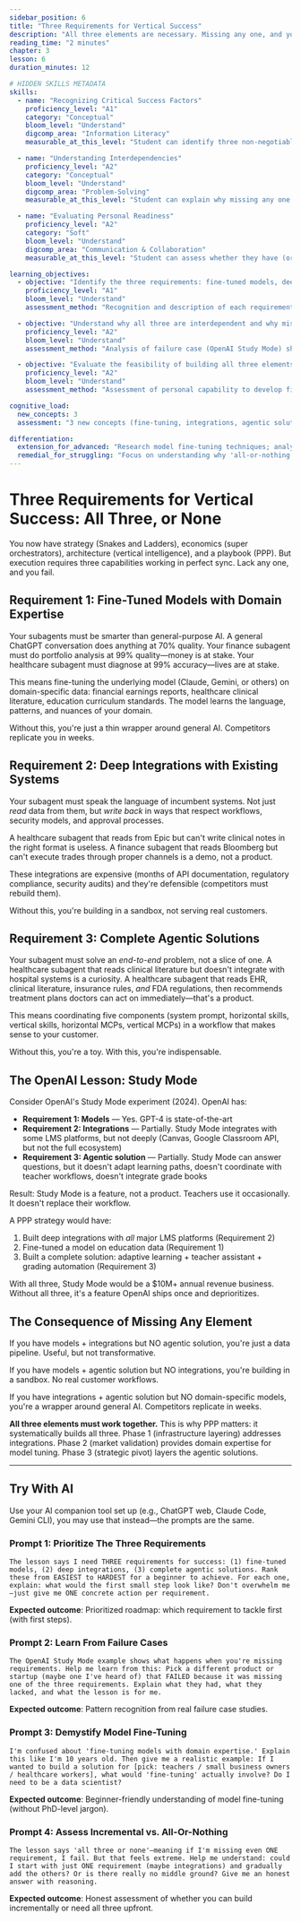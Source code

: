 ```yaml
---
sidebar_position: 6
title: "Three Requirements for Vertical Success"
description: "All three elements are necessary. Missing any one, and you fail."
reading_time: "2 minutes"
chapter: 3
lesson: 6
duration_minutes: 12

# HIDDEN SKILLS METADATA
skills:
  - name: "Recognizing Critical Success Factors"
    proficiency_level: "A1"
    category: "Conceptual"
    bloom_level: "Understand"
    digcomp_area: "Information Literacy"
    measurable_at_this_level: "Student can identify three non-negotiable requirements for vertical market success"

  - name: "Understanding Interdependencies"
    proficiency_level: "A2"
    category: "Conceptual"
    bloom_level: "Understand"
    digcomp_area: "Problem-Solving"
    measurable_at_this_level: "Student can explain why missing any one requirement dooms the entire venture"

  - name: "Evaluating Personal Readiness"
    proficiency_level: "A2"
    category: "Soft"
    bloom_level: "Understand"
    digcomp_area: "Communication & Collaboration"
    measurable_at_this_level: "Student can assess whether they have (or can develop) all three capabilities"

learning_objectives:
  - objective: "Identify the three requirements: fine-tuned models, deep integrations, complete agentic solutions"
    proficiency_level: "A1"
    bloom_level: "Understand"
    assessment_method: "Recognition and description of each requirement"

  - objective: "Understand why all three are interdependent and why missing any one causes failure"
    proficiency_level: "A2"
    bloom_level: "Understand"
    assessment_method: "Analysis of failure case (OpenAI Study Mode) showing missing requirements"

  - objective: "Evaluate the feasibility of building all three elements with available resources"
    proficiency_level: "A2"
    bloom_level: "Understand"
    assessment_method: "Assessment of personal capability to develop fine-tuned models, integrations, and solutions"

cognitive_load:
  new_concepts: 3
  assessment: "3 new concepts (fine-tuning, integrations, agentic solutions) within A1-A2 limit ✓"

differentiation:
  extension_for_advanced: "Research model fine-tuning techniques; analyze real integrations in chosen vertical"
  remedial_for_struggling: "Focus on understanding why 'all-or-nothing' requirement is necessary before diving into technical details"
---
```


# Three Requirements for Vertical Success: All Three, or None

You now have strategy (Snakes and Ladders), economics (super orchestrators), architecture (vertical intelligence), and a playbook (PPP). But execution requires three capabilities working in perfect sync. Lack any one, and you fail.

## Requirement 1: Fine-Tuned Models with Domain Expertise

Your subagents must be smarter than general-purpose AI. A general ChatGPT conversation does anything at 70% quality. Your finance subagent must do portfolio analysis at 99% quality—money is at stake. Your healthcare subagent must diagnose at 99% accuracy—lives are at stake.

This means fine-tuning the underlying model (Claude, Gemini, or others) on domain-specific data: financial earnings reports, healthcare clinical literature, education curriculum standards. The model learns the language, patterns, and nuances of your domain.

Without this, you're just a thin wrapper around general AI. Competitors replicate you in weeks.

## Requirement 2: Deep Integrations with Existing Systems

Your subagent must speak the language of incumbent systems. Not just *read* data from them, but *write back* in ways that respect workflows, security models, and approval processes.

A healthcare subagent that reads from Epic but can't write clinical notes in the right format is useless. A finance subagent that reads Bloomberg but can't execute trades through proper channels is a demo, not a product.

These integrations are expensive (months of API documentation, regulatory compliance, security audits) and they're defensible (competitors must rebuild them).

Without this, you're building in a sandbox, not serving real customers.

## Requirement 3: Complete Agentic Solutions

Your subagent must solve an *end-to-end* problem, not a slice of one. A healthcare subagent that reads clinical literature but doesn't integrate with hospital systems is a curiosity. A healthcare subagent that reads EHR, clinical literature, insurance rules, *and* FDA regulations, then recommends treatment plans doctors can act on immediately—that's a product.

This means coordinating five components (system prompt, horizontal skills, vertical skills, horizontal MCPs, vertical MCPs) in a workflow that makes sense to your customer.

Without this, you're a toy. With this, you're indispensable.

## The OpenAI Lesson: Study Mode

Consider OpenAI's Study Mode experiment (2024). OpenAI has:

- **Requirement 1: Models** — Yes. GPT-4 is state-of-the-art
- **Requirement 2: Integrations** — Partially. Study Mode integrates with some LMS platforms, but not deeply (Canvas, Google Classroom API, but not the full ecosystem)
- **Requirement 3: Agentic solution** — Partially. Study Mode can answer questions, but it doesn't adapt learning paths, doesn't coordinate with teacher workflows, doesn't integrate grade books

Result: Study Mode is a feature, not a product. Teachers use it occasionally. It doesn't replace their workflow.

A PPP strategy would have:
1. Built deep integrations with *all* major LMS platforms (Requirement 2)
2. Fine-tuned a model on education data (Requirement 1)
3. Built a complete solution: adaptive learning + teacher assistant + grading automation (Requirement 3)

With all three, Study Mode would be a $10M+ annual revenue business. Without all three, it's a feature OpenAI ships once and deprioritizes.

## The Consequence of Missing Any Element

If you have models + integrations but NO agentic solution, you're just a data pipeline. Useful, but not transformative.

If you have models + agentic solution but NO integrations, you're building in a sandbox. No real customer workflows.

If you have integrations + agentic solution but NO domain-specific models, you're a wrapper around general AI. Competitors replicate in weeks.

**All three elements must work together.** This is why PPP matters: it systematically builds all three. Phase 1 (infrastructure layering) addresses integrations. Phase 2 (market validation) provides domain expertise for model tuning. Phase 3 (strategic pivot) layers the agentic solutions.

---

## Try With AI

Use your AI companion tool set up (e.g., ChatGPT web, Claude Code, Gemini CLI), you may use that instead—the prompts are the same.

### Prompt 1: Prioritize The Three Requirements
```
The lesson says I need THREE requirements for success: (1) fine-tuned models, (2) deep integrations, (3) complete agentic solutions. Rank these from EASIEST to HARDEST for a beginner to achieve. For each one, explain: what would the first small step look like? Don't overwhelm me—just give me ONE concrete action per requirement.
```

**Expected outcome**: Prioritized roadmap: which requirement to tackle first (with first steps).

### Prompt 2: Learn From Failure Cases
```
The OpenAI Study Mode example shows what happens when you're missing requirements. Help me learn from this: Pick a different product or startup (maybe one I've heard of) that FAILED because it was missing one of the three requirements. Explain what they had, what they lacked, and what the lesson is for me.
```

**Expected outcome**: Pattern recognition from real failure case studies.

### Prompt 3: Demystify Model Fine-Tuning
```
I'm confused about 'fine-tuning models with domain expertise.' Explain this like I'm 10 years old. Then give me a realistic example: If I wanted to build a solution for [pick: teachers / small business owners / healthcare workers], what would 'fine-tuning' actually involve? Do I need to be a data scientist?
```

**Expected outcome**: Beginner-friendly understanding of model fine-tuning (without PhD-level jargon).

### Prompt 4: Assess Incremental vs. All-Or-Nothing
```
The lesson says 'all three or none'—meaning if I'm missing even ONE requirement, I fail. But that feels extreme. Help me understand: could I start with just ONE requirement (maybe integrations) and gradually add the others? Or is there really no middle ground? Give me an honest answer with reasoning.
```

**Expected outcome**: Honest assessment of whether you can build incrementally or need all three upfront.






